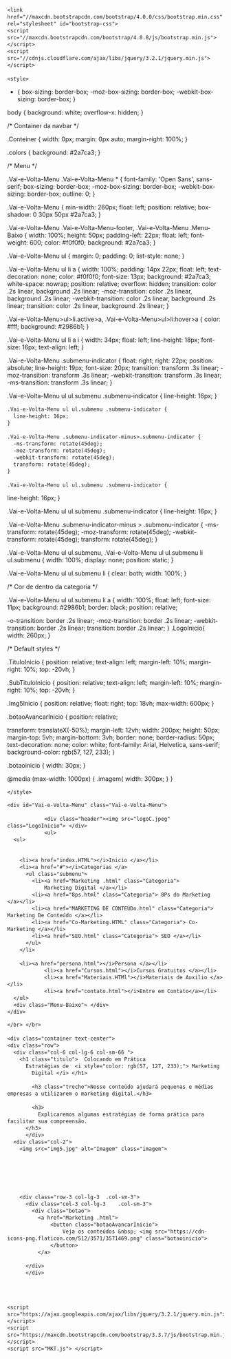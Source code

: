 <!DOCTYPE html>
<html lang="en">

<head>
    <meta charset="UTF-8">
    <meta http-equiv="X-UA-Compatible" Conteiner="IE=edge">
    <meta name="viewport" Conteiner="width=device-width, initial-scale=1.0">
    <title>Inicio</title>

    <link href="//maxcdn.bootstrapcdn.com/bootstrap/4.0.0/css/bootstrap.min.css" rel="stylesheet" id="bootstrap-css">
    <script src="//maxcdn.bootstrapcdn.com/bootstrap/4.0.0/js/bootstrap.min.js"></script>
    <script src="//cdnjs.cloudflare.com/ajax/libs/jquery/3.2.1/jquery.min.js"></script>

    <style>
 * {
  box-sizing: border-box;
  -moz-box-sizing: border-box;
  -webkit-box-sizing: border-box;
}

body {
  background: white;
  overflow-x: hidden;
}


/* Container da navbar */

.Conteiner {
  width: 0px;
  margin: 0px auto;
  margin-right: 100%;
}

.colors {
  background: #2a7ca3;
}

/* Menu */

.Vai-e-Volta-Menu .Vai-e-Volta-Menu * {
  font-family: 'Open Sans', sans-serif;
  box-sizing: border-box;
  -moz-box-sizing: border-box;
  -webkit-box-sizing: border-box;
  outline: 0;
}

.Vai-e-Volta-Menu {
  min-width: 260px;
  float: left;
  position: relative;
  box-shadow: 0 30px 50px #2a7ca3;
}

.Vai-e-Volta-Menu .Vai-e-Volta-Menu-footer,
.Vai-e-Volta-Menu .Menu-Baixo {
  width: 100%;
  height: 50px;
  padding-left: 22px;
  float: left;
  font-weight: 600;
  color: #f0f0f0;
  background: #2a7ca3;
}

.Vai-e-Volta-Menu ul {
  margin: 0;
  padding: 0;
  list-style: none;
}

.Vai-e-Volta-Menu ul li a {
  width: 100%;
  padding: 14px 22px;
  float: left;
  text-decoration: none;
  color: #f0f0f0;
  font-size: 13px;
  background: #2a7ca3;
  white-space: nowrap;
  position: relative;
  overflow: hidden;
  transition: color .2s linear, background .2s linear;
  -moz-transition: color .2s linear, background .2s linear;
  -webkit-transition: color .2s linear, background .2s linear;
  transition: color .2s linear, background .2s linear;
}

.Vai-e-Volta-Menu>ul>li.active>a,
.Vai-e-Volta-Menu>ul>li:hover>a {
  color: #fff;
  background: #2986b1;
}

.Vai-e-Volta-Menu ul li a i {
  width: 34px;
  float: left;
  line-height: 18px;
  font-size: 16px;
  text-align: left;
}

.Vai-e-Volta-Menu .submenu-indicator {
  float: right;
  right: 22px;
  position: absolute;
  line-height: 19px;
  font-size: 20px;
  transition: transform .3s linear;
  -moz-transition: transform .3s linear;
  -webkit-transition: transform .3s linear;
  -ms-transition: transform .3s linear;
}

.Vai-e-Volta-Menu ul ul.submenu .submenu-indicator {
  line-height: 16px;
}

    .Vai-e-Volta-Menu ul ul.submenu .submenu-indicator {
      line-height: 16px;
    }

    .Vai-e-Volta-Menu .submenu-indicator-minus>.submenu-indicator {
      -ms-transform: rotate(45deg);
      -moz-transform: rotate(45deg);
      -webkit-transform: rotate(45deg);
      transform: rotate(45deg);
    }

    .Vai-e-Volta-Menu ul ul.submenu .submenu-indicator {
  line-height: 16px;
}

.Vai-e-Volta-Menu ul ul.submenu .submenu-indicator {
  line-height: 16px;
}

.Vai-e-Volta-Menu .submenu-indicator-minus > .submenu-indicator {
  -ms-transform: rotate(45deg);
  -moz-transform: rotate(45deg);
  -webkit-transform: rotate(45deg);
  transform: rotate(45deg);
}

.Vai-e-Volta-Menu ul ul.submenu,
.Vai-e-Volta-Menu ul ul.submenu li ul.submenu {
  width: 100%;
  display: none;
  position: static;
}

.Vai-e-Volta-Menu ul ul.submenu li {
  clear: both;
  width: 100%;
}

/* Cor de dentro da categoria */

.Vai-e-Volta-Menu ul ul.submenu li a {
  width: 100%;
  float: left;
  font-size: 11px;
  background: #2986b1;
  border: black;
  position: relative;

  -o-transition: border .2s linear;
  -moz-transition: border .2s linear;
  -webkit-transition: border .2s linear;
  transition: border .2s linear;
}
.LogoInicio{
    width: 260px;
  }

/* Default styles */

.TituloInicio {
  position: relative;
  text-align: left;
  margin-left: 10%;
  margin-right: 10%;
  top: -20vh;
}

.SubTituloInicio {
  position: relative;
  text-align: left;
  margin-left: 10%;
  margin-right: 10%;
  top: -20vh;
}

.Img5Inicio {
  position: relative;
  float: right;
  top: 18vh;
  max-width: 600px;
}

.botaoAvancarInicio {
  position: relative;

  transform: translateX(-50%);
 margin-left: 12vh;
  width: 200px;
  height: 50px;
  margin-top: 5vh;
  margin-bottom: 3vh;
  border: none;
  border-radius: 50px;
  text-decoration: none;
  color: white;
  font-family: Arial, Helvetica, sans-serif;
  background-color: rgb(57, 127, 233);
}

.botaoinicio {
  width: 30px;
}




@media (max-width: 1000px) {
.imagem{
    width: 300px;
}
}
  
 
    
     
    </style>




</head>

<body>
  <body>
    <!--   Codigo tabela canto -->
  <div class="Conteiner">

    <div id="Vai-e-Volta-Menu" class="Vai-e-Volta-Menu">

				<div class="header"><img src="logoC.jpeg" class="LogoInicio"> </div>
				<ul>
      <ul>
     
        
        <li><a href="index.HTML"></i>Inicio </a></li>
        <li><a href="#"></i>Categorias </a>
          <ul class="submenu">
            <li><a href="Marketing .html" class="Categoria">
                Marketing Digital </a></li>
            <li><a href="8ps.html" class="Categoria"> 8Ps do Marketing </a></li>
            <li><a href="MARKETING DE CONTEÚDo.html" class="Categoria"> Marketing De Conteúdo </a></li>
            <li><a href="Co-Marketing.HTML" class="Categoria"> Co-Marketing </a></li>
            <li><a href="SEO.html" class="Categoria"> SEO </a></li>
          </ul>
        </li>

        <li><a href="persona.html"></i>Persona </a></li>
                <li><a href="Cursos.html"></i>Cursos Gratuitos </a></li>
                <li><a href="Materiais.HTMl"></i>Materiais de Auxilio </a></li>
                <li><a href="contato.html"></i>Entre em Contato</a></li>
      </ul>
      <div class="Menu-Baixo"> </div>
    </div>
  </div>

  
   




    
    </br> </br>

    <div class="container text-center">
    <div class="row">
      <div class="col-6 col-lg-6 col-sm-66 ">
        <h1 class="titulo">  Colocando em Prática
          Estratégias de  <i style="color: rgb(57, 127, 233);"> Marketing
            Digital </i> </h1>

            <h3 class="trecho">Nosso conteúdo ajudará pequenas e médias empresas a utilizarem o marketing digital.</h3>
          
            <h3>
              Explicaremos algumas estratégias de forma prática para facilitar sua compreensão.
          </h3>
          </div>
      <div class="col-2">
        <img src="img5.jpg" alt="Imagem" class="imagem">
      



  

        <div class="row-3 col-lg-3 	.col-sm-3">
          <div class="col-3 col-lg-3  	.col-sm-3">
            <div class="botao">
              <a href="Marketing .html">
                  <button class="botaoAvancarInicio">
                      Veja os conteúdos &nbsp; <img src="https://cdn-icons-png.flaticon.com/512/3571/3571469.png" class="botaoinicio">
                  </button>
              </a>
      
          </div>
          </div>
        



    <script src="https://ajax.googleapis.com/ajax/libs/jquery/3.2.1/jquery.min.js"></script>
    <script src="https://maxcdn.bootstrapcdn.com/bootstrap/3.3.7/js/bootstrap.min.js"></script>
    <script src="MKT.js"> </script>




</body>

</html>

